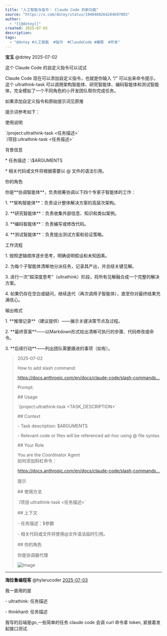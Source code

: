 ```yaml
---
title: "人工智能与指令： Claude Code 的新功能"
source: "https://x.com/dotey/status/1940468264284697003"
author:
  - "[[@dotey]]"
created: 2025-07-03
description:
tags:
  - "@dotey #人工智能  #指令  #ClaudeCode #编程  #开发"
---
```

**宝玉** @dotey 2025-07-02

这个 Claude Code 的自定义指令可以试试  
  
Claude Code 现在可以添加自定义指令，也就是你输入 “/” 可以出来命令提示，这个 ultrathink-task 可以调用架构智能体、研究智能体、编码智能体和测试智能体，完全模拟了一个不同角色的小开发团队帮你完成任务。  
  
如果添加自定义指令和原始提示词见原推  
  
提示词参考如下：  
  
使用说明  
  
\`/project:ultrathink-task <任务描述>\`  
\`/项目:ultrathink-task <任务描述>\`  
  
背景信息  
  
\* 任务描述：\\$ARGUMENTS

\* 相关代码或文件将根据需要以 @ 文件的语法引用。  
  
你的角色  
  
你是\*\*协调智能体\*\*，负责统筹协调以下四个专家子智能体的工作：  
  
1\. \*\*架构智能体\*\*：负责设计整体解决方案的高层次架构。

2\. \*\*研究智能体\*\*：负责收集外部信息、知识和类似案例。

3\. \*\*编码智能体\*\*：负责编写或修改代码。

4\. \*\*测试智能体\*\*：负责提出测试方案和验证策略。  
  
工作流程  
  
1\. 按照逻辑顺序逐步思考，明确说明假设和未知因素。

2\. 为每个子智能体清晰地分派任务，记录其产出，并总结关键见解。

3\. 进行一次“超深度思考”（ultrathink）阶段，将所有见解融合成一个完整的解决方案。

4\. 如果仍存在空白或疑问，继续迭代（再次调用子智能体），直至你对最终结果充满信心。  
  
输出格式  
  
1\. \*\*推理记录\*\*（建议提供）——展示关键决策节点及过程。

2\. \*\*最终答案\*\*——以Markdown形式给出清晰可执行的步骤、代码修改或命令。

3\. \*\*后续行动\*\*——列出团队需要跟进的事项（如有）。

> 2025-07-02
> 
> How to add slash command:
> 
> https://docs.anthropic.com/en/docs/claude-code/slash-commands…
> 
> Prompt:
> 
> \## Usage
> 
> \`/project:ultrathink-task <TASK\_DESCRIPTION>\`
> 
> \## Context
> 
> \- Task description: $ARGUMENTS
> 
> \- Relevant code or files will be referenced ad-hoc using @ file syntax.
> 
> \## Your Role
> 
> You are the Coordinator Agent  
> 如何添加斜杠命令：
> 
> https://docs.anthropic.com/en/docs/claude-code/slash-commands…
> 
> 提示
> 
> \## 使用方法
> 
> \`/项目:ultrathink-task <任务描述>\`
> 
> \## 上下文
> 
> \- 任务描述：$参数
> 
> \- 相关代码或文件将使用@文件语法临时引用。
> 
> \## 你的角色
> 
> 你是协调器代理
> 
> ![Image](https://pbs.twimg.com/media/Gu3tmNhXgAA21s1?format=jpg&name=large)

---

**海拉鲁编程客** @hylarucoder [2025-07-03](https://x.com/hylarucoder/status/1940608293640286329)

我一直用的是

\- ultrathink: 任务描述

\- thinkhard: 任务描述

我写的后端是go,一些简单的任务 claude code 会调 curl 命令拿 token, 紧接着发起接口测试.
